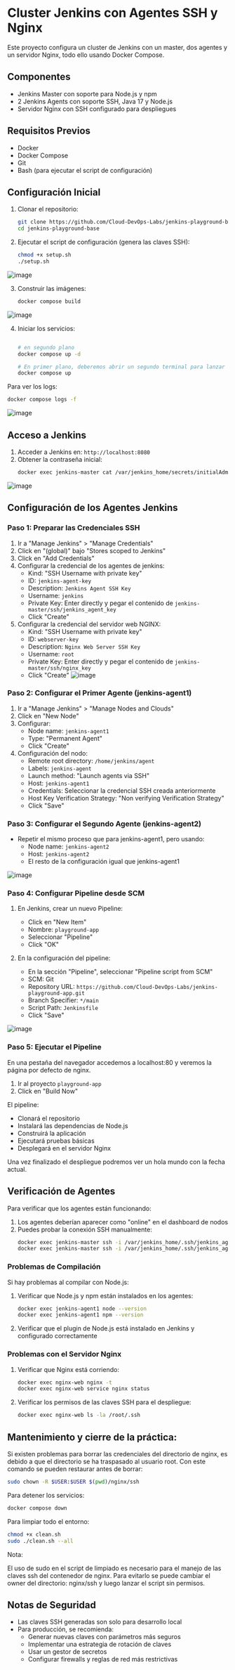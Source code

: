 # Cluster Jenkins con Agentes SSH y Nginx

Este proyecto configura un cluster de Jenkins con un master, dos agentes y un servidor Nginx, todo ello usando Docker Compose.

## Componentes

- Jenkins Master con soporte para Node.js y npm
- 2 Jenkins Agents con soporte SSH, Java 17 y Node.js
- Servidor Nginx con SSH configurado para despliegues

## Requisitos Previos

- Docker
- Docker Compose
- Git
- Bash (para ejecutar el script de configuración)

## Configuración Inicial

1. Clonar el repositorio:
   ```bash
   git clone https://github.com/Cloud-DevOps-Labs/jenkins-playground-base
   cd jenkins-playground-base
   ```

2. Ejecutar el script de configuración (genera las claves SSH):
   ```bash
   chmod +x setup.sh
   ./setup.sh
   ```
![image](https://github.com/user-attachments/assets/49051881-12b0-4ad0-a386-643588386519)

3. Construir las imágenes:
   ```bash
   docker compose build
   ```
![image](https://github.com/user-attachments/assets/dc4a0cd0-64fe-4670-be4f-54a73c65f898)

4. Iniciar los servicios:
   ```bash

   # en segundo plano
   docker compose up -d

   # En primer plano, deberemos abrir un segundo terminal para lanzar el resto de comandos
   docker compose up
   ```

Para ver los logs:
```bash
docker compose logs -f
```
![image](https://github.com/user-attachments/assets/f4d49688-3a47-4c8a-8b6d-4876ee59f2a5)

## Acceso a Jenkins

1. Acceder a Jenkins en: `http://localhost:8080`
2. Obtener la contraseña inicial:
   ```bash
   docker exec jenkins-master cat /var/jenkins_home/secrets/initialAdminPassword
   ```
![image](https://github.com/user-attachments/assets/b478c8e5-aaea-4179-bd2d-180a7d762e21)

## Configuración de los Agentes Jenkins

### Paso 1: Preparar las Credenciales SSH
1. Ir a "Manage Jenkins" > "Manage Credentials"
2. Click en "(global)" bajo "Stores scoped to Jenkins"
3. Click en "Add Credentials"
4. Configurar la credencial de los agentes de jenkins:
   - Kind: "SSH Username with private key"
   - ID: `jenkins-agent-key`
   - Description: `Jenkins Agent SSH Key`
   - Username: `jenkins`
   - Private Key: Enter directly y pegar el contenido de `jenkins-master/ssh/jenkins_agent_key`
   - Click "Create"
5. Configurar la credencial del servidor web NGINX:
   - Kind: "SSH Username with private key"
   - ID: `webserver-key`
   - Description: `Nginx Web Server SSH Key`
   - Username: `root`
   - Private Key: Enter directly y pegar el contenido de `jenkins-master/ssh/nginx_key`
   - Click "Create"
![image](https://github.com/user-attachments/assets/5ab6d5a0-3c9e-4f45-9be6-7a6302f6219f)

### Paso 2: Configurar el Primer Agente (jenkins-agent1)
1. Ir a "Manage Jenkins" > "Manage Nodes and Clouds"
2. Click en "New Node"
3. Configurar:
   - Node name: `jenkins-agent1`
   - Type: "Permanent Agent"
   - Click "Create"
4. Configuración del nodo:
   - Remote root directory: `/home/jenkins/agent`
   - Labels: `jenkins-agent`
   - Launch method: "Launch agents via SSH"
   - Host: `jenkins-agent1`
   - Credentials: Seleccionar la credencial SSH creada anteriormente
   - Host Key Verification Strategy: "Non verifying Verification Strategy"
   - Click "Save"

### Paso 3: Configurar el Segundo Agente (jenkins-agent2)
- Repetir el mismo proceso que para jenkins-agent1, pero usando:
  - Node name: `jenkins-agent2`
  - Host: `jenkins-agent2`
  - El resto de la configuración igual que jenkins-agent1

![image](https://github.com/user-attachments/assets/7bffe169-ea8c-42d4-88b8-69aa68a7befc)

### Paso 4: Configurar Pipeline desde SCM

1. En Jenkins, crear un nuevo Pipeline:
   - Click en "New Item"
   - Nombre: `playground-app`
   - Seleccionar "Pipeline"
   - Click "OK"

2. En la configuración del pipeline:
   - En la sección "Pipeline", seleccionar "Pipeline script from SCM"
   - SCM: Git
   - Repository URL: `https://github.com/Cloud-DevOps-Labs/jenkins-playground-app.git`
   - Branch Specifier: `*/main`
   - Script Path: `Jenkinsfile`
   - Click "Save"

![image](https://github.com/user-attachments/assets/1b31b2dd-45f8-4e1d-95c9-2d9ceea9b0e2)

### Paso 5: Ejecutar el Pipeline

En una pestaña del navegador accedemos a localhost:80 y veremos la página por defecto de nginx.

1. Ir al proyecto `playground-app`
2. Click en "Build Now"

El pipeline:
- Clonará el repositorio
- Instalará las dependencias de Node.js
- Construirá la aplicación
- Ejecutará pruebas básicas
- Desplegará en el servidor Nginx

Una vez finalizado el despliegue podremos ver un hola mundo con la fecha actual.


## Verificación de Agentes

Para verificar que los agentes están funcionando:
1. Los agentes deberían aparecer como "online" en el dashboard de nodos
2. Puedes probar la conexión SSH manualmente:
   ```bash
   docker exec jenkins-master ssh -i /var/jenkins_home/.ssh/jenkins_agent_key jenkins@jenkins-agent1
   docker exec jenkins-master ssh -i /var/jenkins_home/.ssh/jenkins_agent_key jenkins@jenkins-agent2
   ```

### Problemas de Compilación
Si hay problemas al compilar con Node.js:
1. Verificar que Node.js y npm están instalados en los agentes:
   ```bash
   docker exec jenkins-agent1 node --version
   docker exec jenkins-agent1 npm --version
   ```
2. Verificar que el plugin de Node.js está instalado en Jenkins y configurado correctamente

### Problemas con el Servidor Nginx
1. Verificar que Nginx está corriendo:
   ```bash
   docker exec nginx-web nginx -t
   docker exec nginx-web service nginx status
   ```
2. Verificar los permisos de las claves SSH para el despliegue:
   ```bash
   docker exec nginx-web ls -la /root/.ssh
   ```

## Mantenimiento y cierre de la práctica:

Si existen problemas para borrar las credenciales del directorio de nginx, es debido a que el directorio se ha traspasado al usuario root.
Con este comando se pueden restaurar antes de borrar:

```bash
sudo chown -R $USER:$USER $(pwd)/nginx/ssh
```

Para detener los servicios:
```bash
docker compose down
```

Para limpiar todo el entorno:
```bash
chmod +x clean.sh
sudo ./clean.sh --all
```

Nota:

El uso de sudo en el script de limpiado es necesario para el manejo de las claves ssh del contenedor de nginx.
Para evitarlo se puede cambiar el owner del directorio: nginx/ssh  y luego lanzar el script sin permisos.


## Notas de Seguridad

- Las claves SSH generadas son solo para desarrollo local
- Para producción, se recomienda:
  - Generar nuevas claves con parámetros más seguros
  - Implementar una estrategia de rotación de claves
  - Usar un gestor de secretos
  - Configurar firewalls y reglas de red más restrictivas

